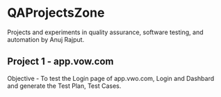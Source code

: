 # QAProjectsZone
Projects and experiments in quality assurance, software testing, and automation by Anuj Rajput.

## Project 1 - app.vow.com
Objective - To test the Login page of app.vwo.com, Login and Dashbard and generate the Test Plan, Test Cases.
